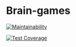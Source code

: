Brain-games
=====================

[![Maintainability](https://api.codeclimate.com/v1/badges/c7ffb4bcb1d80ff2d392/maintainability)](https://codeclimate.com/github/imleykin/project-lvl1-s364/maintainability)

[![Test Coverage](https://api.codeclimate.com/v1/badges/c7ffb4bcb1d80ff2d392/test_coverage)](https://codeclimate.com/github/imleykin/project-lvl1-s364/test_coverage)
